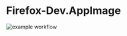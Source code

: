 # Firefox-Dev.AppImage

![example workflow](https://github.com/nx-appbuild-hub/Firefox-Dev.AppImage//actions/workflows/makefile.yml/badge.svg)

